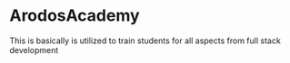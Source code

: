 # ArodosAcademy
This is basically is utilized to train students for all aspects from full stack development
